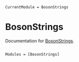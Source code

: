 ```@meta
CurrentModule = BosonStrings
```

# BosonStrings

Documentation for [BosonStrings](https://github.com/nicolasloizeau/BosonStrings.jl).

```@index
```

```@autodocs
Modules = [BosonStrings]
```
